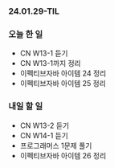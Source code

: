 ### 24.01.29-TIL
### 오늘 한 일
- CN W13-1 듣기
- CN W13-1까지 정리
- 이펙티브자바 아이템 24 정리
- 이펙티브자바 아이템 25 정리

### 내일 할 일
- CN W13-2 듣기
- CN W14-1 듣기
- 프로그래머스 1문제 풀기
- 이펙티브자바 아이템 26 정리
